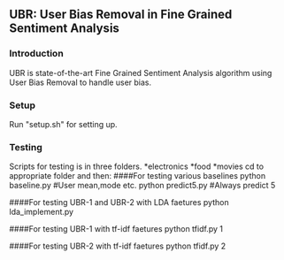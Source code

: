 ## UBR: User Bias Removal in Fine Grained Sentiment Analysis


### Introduction

UBR is state-of-the-art Fine Grained Sentiment Analysis algorithm using User Bias Removal to handle user bias.

### Setup

Run "setup.sh" for setting up.

### Testing

Scripts for testing is in three folders.
*electronics
*food
*movies
cd to appropriate folder and then:
####For testing various baselines
python baseline.py #User mean,mode etc.
python predict5.py #Always predict 5

####For testing UBR-1 and UBR-2 with LDA faetures
python lda_implement.py

####For testing UBR-1 with tf-idf faetures
python tfidf.py 1

####For testing UBR-2 with tf-idf faetures
python tfidf.py 2
